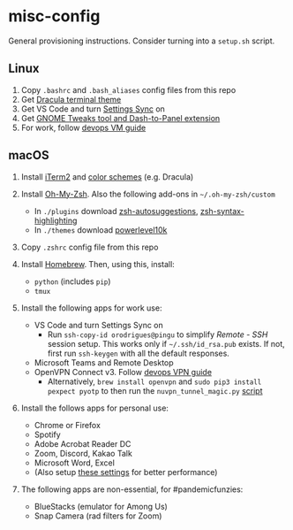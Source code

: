 # misc-config
General provisioning instructions. Consider turning into a `setup.sh` script.

Linux
-----
1. Copy `.bashrc` and `.bash_aliases` config files from this repo
2. Get [Dracula terminal theme](https://draculatheme.com/gnome-terminal)
3. Get VS Code and turn [Settings Sync](https://code.visualstudio.com/docs/editor/settings-sync) on
4. Get [GNOME Tweaks tool and Dash-to-Panel extension](https://addictivetips.com/ubuntu-linux-tips/use-dash-panel-to-make-gnome-shell-look-like-windows)
5. For work, follow [devops VM guide](http://git.bms.nuvation.com/bms07/bms07-devops/-/blob/master/README.md)

macOS
-----
1. Install [iTerm2](https://iterm2.com/) and [color schemes](https://github.com/mbadolato/iTerm2-Color-Schemes/tree/master/schemes) (e.g. Dracula)

2. Install [Oh-My-Zsh](https://ohmyz.sh/). Also the following add-ons in `~/.oh-my-zsh/custom`
   - In `./plugins` download [zsh-autosuggestions](https://github.com/zsh-users/zsh-autosuggestions), [zsh-syntax-highlighting](https://github.com/zsh-users/zsh-syntax-highlighting)
   - In `./themes` download [powerlevel10k](https://github.com/romkatv/powerlevel10k)

3. Copy `.zshrc` config file from this repo

4. Install [Homebrew](https://brew.sh/). Then, using this, install:
   - `python` (includes `pip`)
   - `tmux`

5. Install the following apps for work use:
   - VS Code and turn Settings Sync on
     - Run `ssh-copy-id orodrigues@pingu` to simplify _Remote - SSH_ session setup. This works only if `~/.ssh/id_rsa.pub` exists. If not, first run `ssh-keygen` with all the default responses.
   - Microsoft Teams and Remote Desktop
   - OpenVPN Connect v3. Follow [devops VPN guide](http://git.bms.nuvation.com/bms07/bms-device/-/wikis/Infrastructure/VPN#macos)
     - Alternatively, `brew install openvpn` and `sudo pip3 install pexpect pyotp` to then run the `nuvpn_tunnel_magic.py` [script](http://git.bms.nuvation.com/-/snippets/55)

6. Install the follows apps for personal use:
   - Chrome or Firefox
   - Spotify
   - Adobe Acrobat Reader DC
   - Zoom, Discord, Kakao Talk
   - Microsoft Word, Excel
   - (Also setup [these settings](https://macpaw.com/how-to/fix-mac-running-slow) for better performance)

6. The following apps are non-essential, for #pandemicfunzies:
   - BlueStacks (emulator for Among Us)
   - Snap Camera (rad filters for Zoom)
